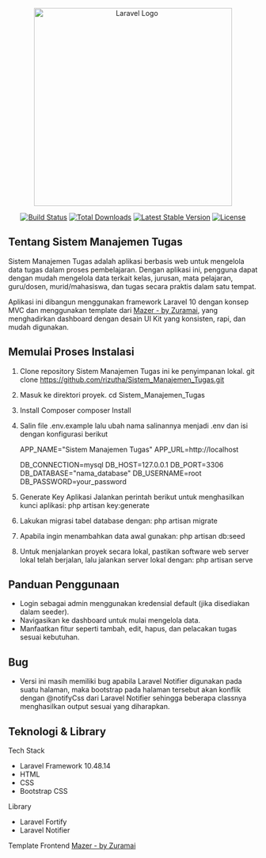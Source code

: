 <p align="center"><a href="https://laravel.com" target="_blank"><img src="https://raw.githubusercontent.com/laravel/art/master/logo-lockup/5%20SVG/2%20CMYK/1%20Full%20Color/laravel-logolockup-cmyk-red.svg" width="400" alt="Laravel Logo"></a></p>

<p align="center">
<a href="https://github.com/laravel/framework/actions"><img src="https://github.com/laravel/framework/workflows/tests/badge.svg" alt="Build Status"></a>
<a href="https://packagist.org/packages/laravel/framework"><img src="https://img.shields.io/packagist/dt/laravel/framework" alt="Total Downloads"></a>
<a href="https://packagist.org/packages/laravel/framework"><img src="https://img.shields.io/packagist/v/laravel/framework" alt="Latest Stable Version"></a>
<a href="https://packagist.org/packages/laravel/framework"><img src="https://img.shields.io/packagist/l/laravel/framework" alt="License"></a>
</p>

## Tentang Sistem Manajemen Tugas 

Sistem Manajemen Tugas adalah aplikasi berbasis web untuk mengelola data tugas dalam proses pembelajaran. Dengan aplikasi ini, pengguna dapat dengan mudah mengelola data terkait kelas, jurusan, mata pelajaran, guru/dosen, murid/mahasiswa, dan tugas secara praktis dalam satu tempat.

Aplikasi ini dibangun menggunakan framework Laravel 10 dengan konsep MVC dan menggunakan template dari <a href="https://github.com/zuramai/mazer">Mazer - by Zuramai</a>, yang menghadirkan dashboard dengan desain UI Kit yang konsisten, rapi, dan mudah digunakan.

## Memulai Proses Instalasi

1. Clone repository Sistem Manajemen Tugas ini ke penyimpanan lokal.
git clone https://github.com/rizutha/Sistem_Manajemen_Tugas.git

2. Masuk ke direktori proyek.
cd Sistem_Manajemen_Tugas

3. Install Composer
composer Install 

4. Salin file .env.example lalu ubah nama salinannya menjadi .env dan isi dengan konfigurasi berikut

    APP_NAME="Sistem Manajemen Tugas"
    APP_URL=http://localhost
    
    DB_CONNECTION=mysql
    DB_HOST=127.0.0.1
    DB_PORT=3306
    DB_DATABASE="nama_database"
    DB_USERNAME=root
    DB_PASSWORD=your_password


5. Generate Key Aplikasi Jalankan perintah berikut untuk menghasilkan kunci aplikasi:
php artisan key:generate

6. Lakukan migrasi tabel database dengan:
php artisan migrate

7. Apabila ingin menambahkan data awal gunakan:
php artisan db:seed

8. Untuk menjalankan proyek secara lokal, pastikan software web server lokal telah berjalan, lalu jalankan server lokal dengan:
php artisan serve

## Panduan Penggunaan

- Login sebagai admin menggunakan kredensial default (jika disediakan dalam seeder).
- Navigasikan ke dashboard untuk mulai mengelola data.
- Manfaatkan fitur seperti tambah, edit, hapus, dan pelacakan tugas sesuai kebutuhan.

## Bug

- Versi ini masih memiliki bug apabila Laravel Notifier digunakan pada suatu halaman, maka bootstrap pada halaman tersebut akan konflik dengan @notifyCss dari Laravel Notifier sehingga beberapa classnya menghasilkan output sesuai yang diharapkan.

## Teknologi & Library

Tech Stack
- Laravel Framework 10.48.14
- HTML
- CSS
- Bootstrap CSS

Library
- Laravel Fortify
- Laravel Notifier

Template Frontend
<a href="https://github.com/zuramai/mazer">Mazer - by Zuramai</a>

